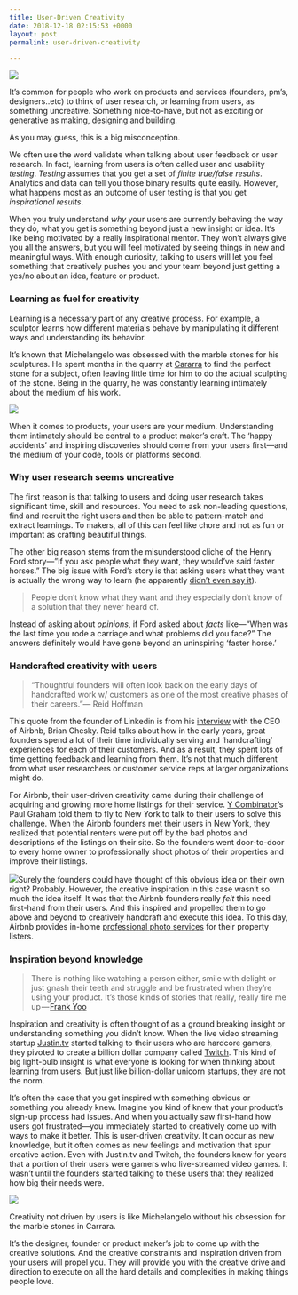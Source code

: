 ```yaml
---
title: User-Driven Creativity
date: 2018-12-18 02:15:53 +0000
layout: post
permalink: user-driven-creativity

---
```

![](https://cdn-images-1.medium.com/max/800/1*ewnTGSGjToNj8NrdmCq9Fw.jpeg)

It’s common for people who work on products and services (founders, pm’s, designers..etc) to think of user research, or learning from users, as something uncreative. Something nice-to-have, but not as exciting or generative as making, designing and building.

As you may guess, this is a big misconception.

We often use the word validate when talking about user feedback or user research. In fact, learning from users is often called user and usability _testing_. _Testing_ assumes that you get a set of _finite true/false results_. Analytics and data can tell you those binary results quite easily. However, what happens most as an outcome of user testing is that you get _inspirational results_.

When you truly understand _why_ your users  are currently behaving the way they do, what you get is something beyond just a new insight or idea. It‘s like being motivated by a really inspirational mentor. They won’t always give you all the answers, but you will feel motivated by seeing things in new and meaningful ways. With enough curiosity, talking to users will let you feel something that creatively pushes you and your team beyond just getting a yes/no about an idea, feature or product.

### Learning as fuel for creativity

Learning is a necessary part of any creative process. For example, a sculptor learns how different materials behave by manipulating it different ways and understanding its behavior.

It’s known that Michelangelo was obsessed with the marble stones for his sculptures. He spent months in the quarry at [Cararra](https://en.wikipedia.org/wiki/Carrara_marble) to find the perfect stone for a subject, often leaving little time for him to do the actual sculpting of the stone. Being in the quarry, he was constantly learning intimately about the medium of his work.

![](https://cdn-images-1.medium.com/max/800/1*JRx-OikxvtaTOU98Zg3G9g.jpeg)

When it comes to products, your users are your medium. Understanding them intimately should be central to a product maker’s craft. The ‘happy accidents’ and inspiring discoveries should come from your users first—and the medium of your code, tools or platforms second.

### **Why user research seems uncreative**

The first reason is that talking to users and doing user research takes significant time, skill and resources. You need to ask non-leading questions, find and recruit the right users and then be able to pattern-match and extract learnings. To makers, all of this can feel like chore and not as fun or important as crafting beautiful things.

The other big reason stems from the misunderstood cliche of the Henry Ford story—”If you ask people what they want, they would’ve said faster horses.” The big issue with Ford’s story is that asking users what they want is actually the wrong way to learn (he apparently [didn’t even say it](http://%28apparently%20he%20didn%27t%20even%20say%20this%29)).

> People don’t know what they want and they especially don’t know of a solution that they never heard of.

Instead of asking about _opinions_, if Ford asked about _facts_ like—“When was the last time you rode a carriage and what problems did you face?” The answers definitely would have gone beyond an uninspiring ‘faster horse.’

### Handcrafted creativity with users

> “Thoughtful founders will often look back on the early days of handcrafted work w/ customers as one of the most creative phases of their careers.”— Reid Hoffman

This quote from the founder of Linkedin is from his [interview](https://mastersofscale.com/brian-chesky-handcrafted/) with the CEO of Airbnb, Brian Chesky. Reid talks about how in the early years, great founders spend a lot of their time individually serving and ‘handcrafting’ experiences for each of their customers. And as a result, they spent lots of time getting feedback and learning from them. It’s not that much different from what user researchers or customer service reps at larger organizations might do.

For Airbnb, their user-driven creativity came during their challenge of acquiring and growing more home listings for their service. [Y Combinator]()’s Paul Graham told them to fly to New York to talk to their users to solve this challenge. When the Airbnb founders met their users in New York, they realized that potential renters were put off by the bad photos and descriptions of the listings on their site. So the founders went door-to-door to every home owner to professionally shoot photos of their properties and improve their listings.

![](https://cdn-images-1.medium.com/max/800/1*kA7qDprGCNhe_WYu3gYTEw.jpeg)Surely the founders could have thought of this obvious idea on their own right? Probably. However, the creative inspiration in this case wasn’t so much the idea itself. It was that the Airbnb founders really _felt_ this need first-hand from their users. And this inspired and propelled them to go above and beyond to creatively handcraft and execute this idea. To this day, Airbnb provides in-home [professional photo services](https://www.airbnb.com/professional_photography) for their property listers.

### Inspiration beyond knowledge

> There is nothing like watching a person either, smile with delight or just gnash their teeth and struggle and be frustrated when they’re using your product. It’s those kinds of stories that really, really fire me up — [Frank Yoo](https://www.frankyoo.com/)

Inspiration and creativity is often thought of as a ground breaking insight or understanding something you didn’t know. When the live video streaming startup [Justin.tv](https://en.wikipedia.org/wiki/Justin.tv) started talking to their users who are hardcore gamers, they pivoted to create a billion dollar company called [Twitch](http://www.twtich.tv). This kind of big light-bulb insight is what everyone is looking for when thinking about learning from users. But just like billion-dollar unicorn startups, they are not the norm.

It’s often the case that you get inspired with something obvious or something you already knew. Imagine you kind of knew that your product’s sign-up process had issues. And when you actually saw first-hand how users got frustrated—you immediately started to creatively come up with ways to make it better. This is user-driven creativity. It can occur as new knowledge, but it often comes as new feelings and motivation that spur creative action. Even with Justin.tv and Twitch, the founders knew for years that a portion of their users were gamers who live-streamed video games. It wasn’t until the founders started talking to these users that they realized how big their needs were.

![](https://cdn-images-1.medium.com/max/800/1*djYj7Bsx4RD4p-T8z5uU4g.jpeg)

Creativity not driven by users is like Michelangelo without his obsession for the marble stones in Carrara.

It’s the designer, founder or product maker’s job to come up with the creative solutions. And the creative constraints and inspiration driven from your users will propel you. They will provide you with the creative drive and direction to execute on all the hard details and complexities in making things people love.